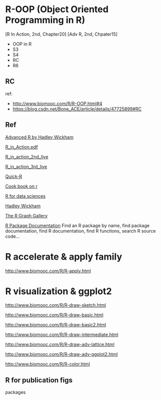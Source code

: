 # R-OOP (Object Oriented Programming in R)
[R In Action, 2nd, Chapter20]
[Adv R, 2nd, Chpater15]

- OOP in R
- S3
- S4
- RC
- R6



## RC

ref:
- http://www.biomooc.com/R/R-OOP.html#4
- https://blog.csdn.net/Bone_ACE/article/details/47725899#RC


## Ref
[Advanced R by Hadley Wickham](http://adv-r.had.co.nz/)

[R_in_Action.pdf](https://github.com/Rongtingting/RT_Library/blob/master/Book/R_in_Action.pdf)

[R_in_action_2nd_live](https://livebook.manning.com/book/r-in-action-second-edition)

[R_in_action_3rd_live](https://livebook.manning.com/book/r-in-action-third-edition)

[Quick-R](https://www.statmethods.net/)

[Cook book on r](http://www.cookbook-r.com/)

[R for data sciences](https://r4ds.had.co.nz/)

[Hadley Wickham](http://hadley.nz/)

[The R Graph Gallery](https://www.r-graph-gallery.com/)

[R Package Documentation](https://rdrr.io/)   Find an R package by name, find package documentation, find R documentation, find R functions, search R source code...


# R accelerate & apply family

http://www.biomooc.com/R/R-apply.html

# R visualization & ggplot2

http://www.biomooc.com/R/R-draw-sketch.html

http://www.biomooc.com/R/R-draw-basic.html

http://www.biomooc.com/R/R-draw-basic2.html

http://www.biomooc.com/R/R-draw-intermediate.html

http://www.biomooc.com/R/R-draw-adv-lattice.html

http://www.biomooc.com/R/R-draw-adv-ggplot2.html

http://www.biomooc.com/R/R-color.html

## R for publication figs

packages


